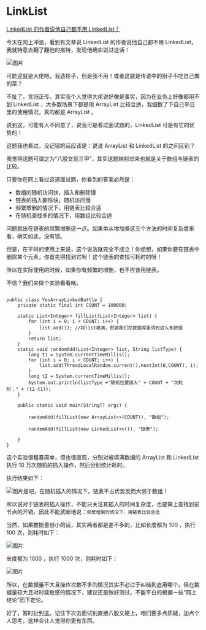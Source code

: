 # LinkList

[LinkedList 的作者说他自己都不用 LinkedList？](https://mp.weixin.qq.com/s/VviqCFkSY5mBvXwIPX243w)

今天在网上冲浪，看到有文章说 LinkedList 的作者说他自己都不用 LinkedList，我就特意去翻了翻他的推特，发现他确实说过这话！

![图片](assets/640-20211123224057-fmii3ps)

可能这就是大佬吧，我造轮子，但是我不用！或者这就是传说中的厨子不吃自己做的菜？

不扯了，言归正传。其实我个人觉得大佬说好像是事实，因为在业务上好像都用不到 LinkedList ，大多数场景下都是用 ArrayList 比较合适，我细数了下自己平日里的使用情况，真的都是 ArrayList 。

说到这，可能有人不同意了，说我可是看过面试题的，LinkedList 可是有它的优势的！

这题我也看过，没记错的话应该是：说说 ArrayList 和 LinkedList 的之间区别？

我觉得这题可谓之为“八股文前三甲”，其实这题映射过来也就是关于数组与链表的比较。

只要你在网上看过这道面试题，你看到的答案必然是：

* 数组的随机访问快，插入和删除慢
* 链表的插入删除快，随机访问慢
* 频繁增删的情况下，用链表比较合适
* 在随机查找多的情况下，用数组比较合适

问题就出在链表的频繁增删这一点。如果单从增加查这三个方法的时间复杂度来看，确实如此，没有错。

但是，在平时的使用上来说，这个说法就完全不成立！你想想，如果你要在链表中删除某个元素，你首先得找到它啊！这个链表的查找可耗时的呀！

所以在实际使用的时候，如果你有频繁的增删，也不应该用链表。

不信？我们来做个实验看看咯。

```

public class YesArrayLinkedBattle {
    private static final int COUNT = 100000;

    static List<Integer> fillList(List<Integer> list) {
        for (int i = 0; i < COUNT; i++) {
            list.add(i); //将list填满，假装我们在数据库里得到这么多数据
        }
        return list;
    }
    static void randomAdd(List<Integer> list, String listType) {
        long t1 = System.currentTimeMillis();
        for (int i = 0; i < COUNT; i++) {
            list.add(ThreadLocalRandom.current().nextInt(0,COUNT), i);
        }
        long t2 = System.currentTimeMillis();
        System.out.println(listType +"随机位置插入" + COUNT + "次耗时：" + (t2-t1));
    }

    public static void main(String[] args) {

        randomAdd(fillList(new ArrayList<>(COUNT)), "数组");

        randomAdd(fillList(new LinkedList<>()), "链表");

    }
}
```

这个实验很粗暴简单，但也很直观，分别对被填满数据的 ArrayList 和 LinkedList 执行 10 万次随机的插入操作，然后分别统计耗时。

执行结果如下：

![图片](assets/640-20211123224057-doxz15h)是吧，在随机插入的情况下，链表不占优势反而大弱于数组！

所以说对于链表的插入操作，不能只关注其插入的时间复杂度，也要算上查找到前节点的开销，因此不能武断地说：`频繁增删的情况下，用链表比较合适`

当然，如果数据量很小的话，其实两者都是差不多的，比如长度都为 100 ，执行 100 次，则耗时如下：

![图片](assets/640-20211123224057-6ff9viz)

长度都为 1000 ，执行 1000 次，则耗时如下：

![图片](assets/640-20211123224057-9knwhfv)

所以，在数据量不大且操作次数不多的情况其实不必过于纠结到底用哪个。但在数据量较大且对时延敏感的情况下，建议还是做好测试，不能平白的根据一些“网上结论”而下定论。

好了，暂时扯到这。记住下次去面试别直接八股文硬上，咱们要多点质疑，加点个人思考，这样会让人觉得你更有东西。